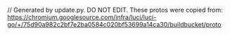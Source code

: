 // Generated by update.py. DO NOT EDIT.
These protos were copied from:
https://chromium.googlesource.com/infra/luci/luci-go/+/75d90a982c2bf7e2ba0584c020bf53699a14ca30/buildbucket/proto
